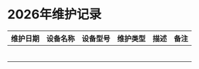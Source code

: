 # 2026年维护记录

| 维护日期 | 设备名称 | 设备型号   | 维护类型           | 描述                               | 备注           |
| :------: | :------: | :--------: | :---------------:  | :-------------------------------:  | :------------: |
|          |          |            |                    |                                    |                |
|          |          |            |                    |                                    |                |
|          |          |            |                    |                                    |                |
|          |          |            |                    |                                    |                |
|          |          |            |                    |                                    |                |
|          |          |            |                    |                                    |                |

